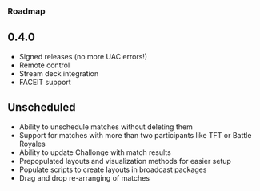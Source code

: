 ### Roadmap

## 0.4.0
- Signed releases (no more UAC errors!)  
- Remote control  
- Stream deck integration
- FACEIT support

## Unscheduled
- Ability to unschedule matches without deleting them
- Support for matches with more than two participants like TFT or Battle Royales
- Ability to update Challonge with match results
- Prepopulated layouts and visualization methods for easier setup
- Populate scripts to create layouts in broadcast packages
- Drag and drop re-arranging of matches
